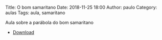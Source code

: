 Title: O bom samaritano
Date: 2018-11-25 18:00
Author: paulo
Category: aulas
Tags: aula, samaritano

Aula sobre a parábola do bom samaritano

- [Download](https://www.dropbox.com/s/q93u2mx5xb9uacx/AULA%20-%20EBD%20-%2025%3A11%3A2018.pdf?dl=1)